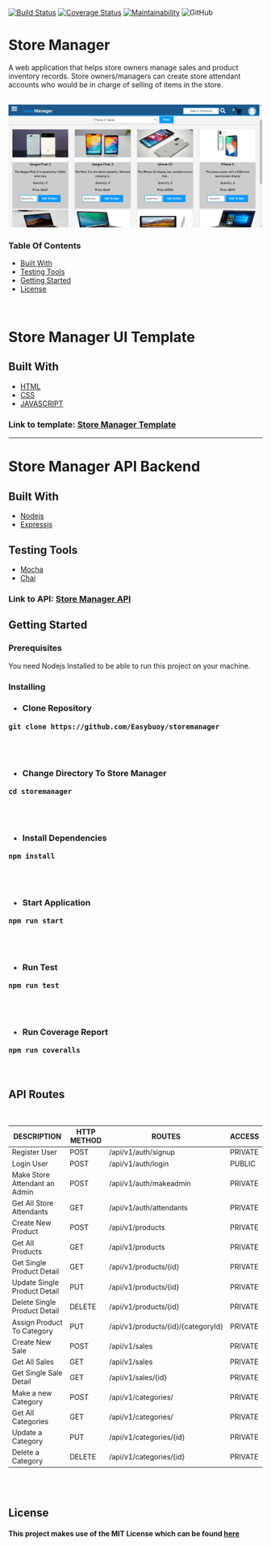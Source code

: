 [![Build Status](https://travis-ci.org/Easybuoy/storemanager.svg?branch=develop)](https://travis-ci.org/Easybuoy/storemanager)
[![Coverage Status](https://coveralls.io/repos/github/Easybuoy/storemanager/badge.svg?branch=develop)](https://coveralls.io/github/Easybuoy/storemanager?branch=develop)
[![Maintainability](https://api.codeclimate.com/v1/badges/969d38484786692dd8c5/maintainability)](https://codeclimate.com/github/Easybuoy/storemanager/maintainability)
![GitHub](https://img.shields.io/github/license/mashape/apistatus.svg)

# Store Manager
A web application that helps store owners manage sales and product inventory records. Store owners/managers can create store attendant accounts who would be in charge of selling of items in the store.

<br>
<img src="UI/img/uitemplate.png" />

### Table Of Contents

- <a href="#built-with">Built With</a>
- <a href="#testing-tools">Testing Tools</a>
- <a href="#getting-started">Getting Started</a>
- <a href="#license">License</a>
<br>
<h1>Store Manager UI Template</h1>

## Built With
<ul>
<li><a href="https://developer.mozilla.org/kab/docs/Web/HTML">HTML</a></li>
<li><a href="https://developer.mozilla.org/en-US/docs/Web/CSS">CSS</a></li>
<li><a href="https://developer.mozilla.org/bm/docs/Web/JavaScript">JAVASCRIPT</a></li>
</ul>


<h3>Link to template: <a href="https://easybuoy.github.io/storemanager/UI/index.html">Store Manager Template</a> </h3>
<hr>

<h1>Store Manager API Backend</h1>

<h2>Built With</h2>
<ul>
<li><a href="https://nodejs.org/en/">Nodejs</a></li>
<li><a href="https://expressjs.com/">Expressjs</a></li>
</ul>

## Testing Tools
<ul>
<li><a href="https://mochajs.org/">Mocha</a></li>
<li><a href="https://www.chaijs.com/">Chai</a></li>
</ul>

<h3>Link to API: <a href="https://store--manager.herokuapp.com/">Store Manager API</a> </h3>

## Getting Started

<h3>Prerequisites</h3>
You need Nodejs Installed to be able to run this project on your machine.

<h3>Installing<h3>
<ul><li>Clone Repository</li></ul>
<pre><code>git clone https://github.com/Easybuoy/storemanager</code> </pre>
<br>
<br>

<ul><li>Change Directory To Store Manager</li></ul>
<pre><code>cd storemanager</code></pre>
<br>
<br>

<ul><li>Install Dependencies</li></ul>
<pre><code>npm install</code></pre>
<br>
<br>

<ul><li>Start Application</li></ul>
<pre><code>npm run start</code></pre>
<br>
<br>

<ul><li>Run Test</li></ul>
<pre><code>npm run test</code></pre>
<br>
<br>

<ul><li>Run Coverage Report</li></ul>
<pre><code>npm run coveralls</code></pre>
<br>

<h2>API Routes</h2> <br>

| DESCRIPTION                     | HTTP METHOD   | ROUTES                                        | ACCESS        |
| ---------------                 | --------------|-----------------------------------------------|---------------|
| Register User                   | POST          | /api/v1/auth/signup                           | PRIVATE       |
| Login User                      | POST          | /api/v1/auth/login                            | PUBLIC        |
| Make Store Attendant an Admin   | POST          | /api/v1/auth/makeadmin                        | PRIVATE       |
| Get All Store Attendants        | GET           | /api/v1/auth/attendants                       | PRIVATE       |
| Create New Product              | POST          | /api/v1/products                              | PRIVATE       |
| Get All Products                | GET           | /api/v1/products                              | PRIVATE       |
| Get Single Product Detail       | GET           | /api/v1/products/{id}                         | PRIVATE       |
| Update Single Product Detail    | PUT           | /api/v1/products/{id}                         | PRIVATE       |
| Delete Single Product Detail    | DELETE        | /api/v1/products/{id}                         | PRIVATE       |
| Assign Product To Category      | PUT           | /api/v1/products/{id}/{categoryId}            | PRIVATE       |
| Create New Sale                 | POST          | /api/v1/sales                                 | PRIVATE       |
| Get All Sales                   | GET           | /api/v1/sales                                 | PRIVATE       |
| Get Single Sale Detail          | GET           | /api/v1/sales/{id}                            | PRIVATE       |
| Make a new Category             | POST          | /api/v1/categories/                           | PRIVATE       |
| Get All Categories              | GET           | /api/v1/categories/                           | PRIVATE       |
| Update a Category               | PUT           | /api/v1/categories/{id}                       | PRIVATE       |
| Delete a Category               | DELETE        | /api/v1/categories/{id}                       | PRIVATE       |

 <br><br>








## License
<h4>This project makes use of the MIT License which can be found <a href="https://github.com/Easybuoy/storemanager/blob/develop/LICENSE">here</a></h4>